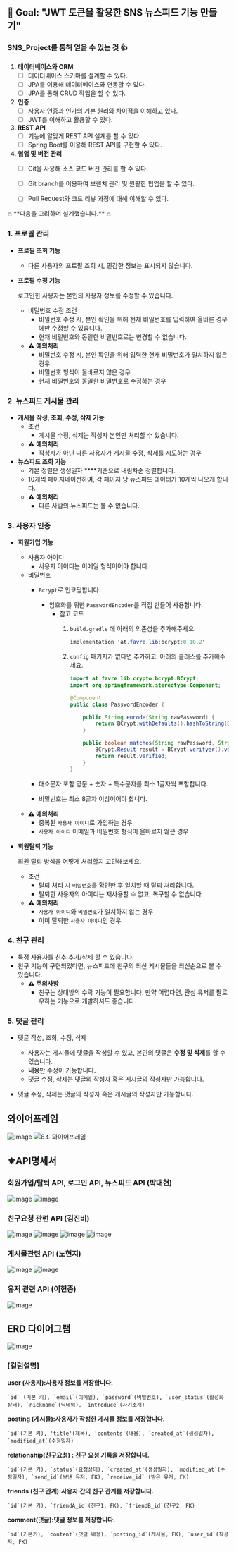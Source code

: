 ## <aside>🏁 **Goal:  "JWT 토큰을 활용한 SNS 뉴스피드 기능 만들기"**</aside>


### SNS_Project를 통해 얻을 수 있는 것 👍
1.  **데이터베이스와 ORM**
    - [ ]  데이터베이스 스키마를 설계할 수 있다.
    - [ ]  JPA를 이용해 데이터베이스와 연동할 수 있다.
    - [ ]  JPA를 통해 CRUD 작업을 할 수 있다.
2. **인증**
    - [ ]  사용자 인증과 인가의 기본 원리와 차이점을 이해하고 있다.
    - [ ]  JWT를 이해하고 활용할 수 있다.
3. **REST API**
    - [ ]  기능에 알맞게 REST API 설계를 할 수 있다.
    - [ ]  Spring Boot를 이용해 REST API를 구현할 수 있다.
4. **협업 및 버전 관리**
    - [ ]  Git을 사용해 소스 코드 버전 관리를 할 수 있다.
    - [ ]  Git branch를 이용하여 브랜치 관리 및 원활한 협업을 할 수 있다.
    - [ ]  Pull Request와 코드 리뷰 과정에 대해 이해할 수 있다.


<aside> 🔥 **다음을 고려하며 설계했습니다.** 🔥</aside>

### **1. 프로필 관리**

- **프로필 조회 기능**
    - 다른 사용자의 프로필 조회 시, 민감한 정보는 표시되지 않습니다.
- **프로필 수정 기능**
    
    로그인한 사용자는 본인의 사용자 정보를 수정할 수 있습니다.
    
    - 비밀번호 수정 조건
        - 비밀번호 수정 시, 본인 확인을 위해 현재 비밀번호를 입력하여 올바른 경우에만 수정할 수 있습니다.
        - 현재 비밀번호와 동일한 비밀번호로는 변경할 수 없습니다.
    - **⚠️ 예외처리**
        - 비밀번호 수정 시, 본인 확인을 위해 입력한 현재 비밀번호가 일치하지 않은 경우
        - 비밀번호 형식이 올바르지 않은 경우
        - 현재 비밀번호와 동일한 비밀번호로 수정하는 경우


### **2.  뉴스피드 게시물 관리**

- **게시물 작성, 조회, 수정, 삭제 기능**
    - 조건
        - 게시물 수정, 삭제는 작성자 본인만 처리할 수 있습니다.
    - **⚠️ 예외처리**
        - 작성자가 아닌 다른 사용자가 게시물 수정, 삭제를 시도하는 경우
- **뉴스피드 조회 기능**
    - 기본 정렬은 생성일자 ****기준으로 내림차순 정렬합니다.
    - 10개씩 페이지네이션하여, 각 페이지 당 뉴스피드 데이터가 10개씩 나오게 합니다.
    - **⚠️ 예외처리**
        - 다른 사람의 뉴스피드는 볼 수 없습니다.


### **3. 사용자 인증**

- **회원가입 기능**
    - 사용자 아이디
        - 사용자 아이디는 이메일 형식이어야 합니다.
    - 비밀번호
        - `Bcrypt`로 인코딩합니다.
            - 암호화를 위한 `PasswordEncoder`를 직접 만들어 사용합니다.
                - 참고 코드
                    1. `build.gradle` 에 아래의 의존성을 추가해주세요.
                        
                        ```java
                        implementation 'at.favre.lib:bcrypt:0.10.2'
                        ```
                        
                    2. `config` 패키지가 없다면 추가하고, 아래의 클래스를 추가해주세요.
                        
                        ```java
                        import at.favre.lib.crypto.bcrypt.BCrypt;
                        import org.springframework.stereotype.Component;
                        
                        @Component
                        public class PasswordEncoder {
                        
                            public String encode(String rawPassword) {
                                return BCrypt.withDefaults().hashToString(BCrypt.MIN_COST, rawPassword.toCharArray());
                            }
                        
                            public boolean matches(String rawPassword, String encodedPassword) {
                                BCrypt.Result result = BCrypt.verifyer().verify(rawPassword.toCharArray(), encodedPassword);
                                return result.verified;
                            }
                        }
                        ```
                        
        - 대소문자 포함 영문 + 숫자 + 특수문자를 최소 1글자씩 포함합니다.
        - 비밀번호는 최소 8글자 이상이어야 합니다.
    - **⚠️ 예외처리**
        - 중복된 `사용자 아이디`로 가입하는 경우
        - `사용자 아이디` 이메일과 비밀번호 형식이 올바르지 않은 경우
- **회원탈퇴 기능**
    
    회원 탈퇴 방식을 어떻게 처리할지 고민해보세요.
    
    - 조건
        - 탈퇴 처리 시 `비밀번호`를 확인한 후 일치할 때 탈퇴 처리합니다.
        - 탈퇴한 사용자의 아이디는 재사용할 수 없고, 복구할 수 없습니다.
    - **⚠️ 예외처리**
        - `사용자 아이디`와 `비밀번호`가 일치하지 않는 경우
        - 이미 탈퇴한 `사용자 아이디`인 경우


### **4. 친구 관리**

- 특정 사용자를 친추 추가/삭제 할 수 있습니다.
- 친구 기능이 구현되었다면, 뉴스피드에 친구의 최신 게시물들을 최신순으로 볼 수 있습니다.
    - **⚠️ 주의사항**
        - 친구는 상대방의 수락 기능이 필요합니다. 만약 어렵다면, 관심 유저를 팔로우하는 기능으로 개발하셔도 좋습니다.
  

### **5. 댓글 관리**

- 댓글 작성, 조회, 수정, 삭제
    - 사용자는 게시물에 댓글을 작성할 수 있고, 본인의 댓글은 **수정 및 삭제**를 할 수 있습니다.
    - **내용**만 수정이 가능합니다.
    - 댓글 수정, 삭제는 댓글의 작성자 혹은 게시글의 작성자만 가능합니다.
 

- 댓글 수정, 삭제는 댓글의 작성자 혹은 게시글의 작성자만 가능합니다.

## 와이어프레임
![image](https://github.com/user-attachments/assets/025d7a1c-86ae-43af-8cd0-793f2d2780bb)
![8조 와이어프레임](https://github.com/user-attachments/assets/982730f0-c622-4429-9d18-62c27b0aa0c5)



## ⚜API명세서 
### 회원가입/탈퇴 API, 로그인 API, 뉴스피드 API (박대현)
![image](https://github.com/user-attachments/assets/5b6455d9-6588-4306-8fc4-c57445ea3fb7)
![image](https://github.com/user-attachments/assets/10b0bedd-61b2-457c-ab68-a568591462ed)


### 친구요청 관련 API (김진비)
![image](https://github.com/user-attachments/assets/745eb8a4-debb-4eb0-9727-fc94ac223153)
![image](https://github.com/user-attachments/assets/5b2cb6cb-7595-45c6-b32a-a6e46af568cf)
![image](https://github.com/user-attachments/assets/72072768-df00-4c83-8eb6-5562327c937a)
![image](https://github.com/user-attachments/assets/240ee8e1-9d0d-429e-b0c9-fb6876192ac0)




### 게시물관련 API (노현지)
![image](https://github.com/user-attachments/assets/fdd08a53-27cc-4395-8825-7b3e7fa6c00b)
![image](https://github.com/user-attachments/assets/2d1f90c5-ef79-431b-8154-d929bea93ae3)



### 유저 관련 API (이현중)
![image](https://github.com/user-attachments/assets/11e0fd86-c4d3-42df-aaa5-564bbbada3c3)




## ERD 다이어그램
![image](https://github.com/user-attachments/assets/e7ecd466-8514-465f-8477-4f3175a59f02)


### [컬럼설명]
**user (사용자):사용자 정보를 저장합니다.**

    `id` (기본 키), `email`(이메일), `password`(비밀번호), `user_status`(활성화 상태), `nickname`(닉네임), `introduce`(자기소개)


**posting (게시물):사용자가 작성한 게시물 정보를 저장합니다.**
    
    `id`(기본 키), 'title'(제목), 'contents'(내용), `created_at`(생성일자), `modified_at`(수정일자)


**relationship(친구요청) : 친구 요청 기록을 저장합니다.**

    `id`(기본 키), `status`(요청상태), `created_at'(생성일자), `modified_at`(수정일자), `send_id`(보낸 유저, FK), `receive_id` (받은 유저, FK)


**friends (친구 관계):사용자 간의 친구 관계를 저장합니다.**
    
    `id`(기본 키), `friendA_id`(친구1, FK), `friendB_id`(친구2, FK)


**comment(댓글):댓글 정보를 저장합니다.**
     
    `id`(기본키), `content`(댓글 내용), `posting_id`(게시물, FK), `user_id`(작성자, FK)





